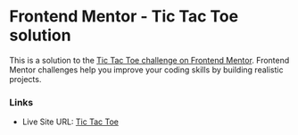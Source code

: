 # Frontend Mentor - Tic Tac Toe solution

This is a solution to the [Tic Tac Toe challenge on Frontend Mentor](https://www.frontendmentor.io/challenges/tic-tac-toe-game-Re7ZF_E2v). Frontend Mentor challenges help you improve your coding skills by building realistic projects. 

### Links

- Live Site URL: [Tic Tac Toe](https://vcollins1.github.io/frontend-mentor/tic-tac-toe)
